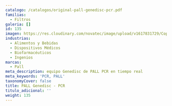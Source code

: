 ```yaml
---
catalogo: /catalogos/original-pall-genedisc-pcr.pdf
familias:
  - Filtros
galeria: []
id: 135
imagen: https://res.cloudinary.com/novatec/image/upload/v1617831729/Copia_de_Dise%C3%B1o_sin_t%C3%ADtulo_90_dgmz54.png
industrias:
  - Alimentos y Bebidas
  - Dispositivos Médicos
  - Biofarmacéuticos
  - Ingenios
marcas:
  - Pall
meta_description: equipo Genedisc de PALL PCR en tiempo real
meta_keywords: 'PCR, PALL'
taxonomyCover: false
title: PALL Genedisc - PCR
titulo_adicional: ''
weight: 135
---
```




